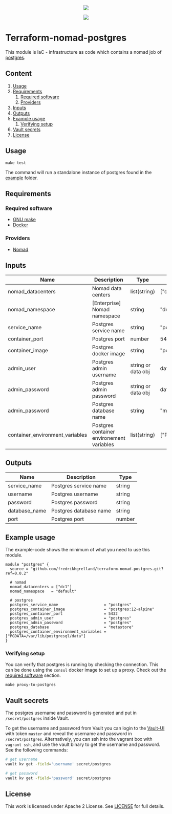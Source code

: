 <!-- markdownlint-disable MD041 -->
<p align="center"><a href="https://github.com/fredrikhgrelland/vagrant-hashistack-template" alt="Built on"><img src="https://img.shields.io/badge/Built%20from%20template-Vagrant--hashistack--template-blue?style=for-the-badge&logo=github"/></a><p align="center"><a href="https://github.com/fredrikhgrelland/vagrant-hashistack" alt="Built on"><img src="https://img.shields.io/badge/Powered%20by%20-Vagrant--hashistack-orange?style=for-the-badge&logo=vagrant"/></a></p></p>

# Terraform-nomad-postgres
This module is IaC - infrastructure as code which contains a nomad job of [postgres](https://www.postgresql.org/).

## Content
1. [Usage](#usage)
2. [Requirements](#requirements)
    1. [Required software](#required-software)
    2. [Providers](#providers)
3. [Inputs](#inputs)
4. [Outputs](#outputs)
5. [Example usage](#example-usage)
    1. [Verifying setup](#verifying-setup)
6. [Vault secrets](#vault-secrets)
7. [License](#license)

## Usage
```text
make test
```
The command will run a standalone instance of postgres found in the [example](/example) folder.

## Requirements
### Required software
- [GNU make](https://man7.org/linux/man-pages/man1/make.1.html)
- [Docker](https://www.docker.com/)

### Providers
- [Nomad](https://registry.terraform.io/providers/hashicorp/nomad/latest/docs)

## Inputs
| Name | Description | Type | Default | Required |
|------|-------------|------|---------|:--------:|
| nomad\_datacenters | Nomad data centers | list(string) | ["dc1"] | yes |
| nomad\_namespace | [Enterprise] Nomad namespace | string | "default" | yes |
| service\_name | Postgres service name | string | "postgres" | yes |
| container\_port | Postgres port | number | 5432 | yes |
| container\_image | Postgres docker image | string | "postgres:12-alpine" | yes |
| admin\_user | Postgres admin username | string or data obj | data.vault_generic_secret.postgres_secrets.data.username | yes |
| admin\_password | Postgres admin password | string or data obj | data.vault_generic_secret.postgres_secrets.data.password | yes |
| admin\_password | Postgres database name | string | "metastore" | yes |
| container\_environment\_variables | Postgres container environement variables | list(string) | ["PGDATA=/var/lib/postgresql/data"] | yes |

## Outputs
| Name | Description | Type |
|------|-------------|------|
| service\_name | Postgres service name | string |
| username | Postgres username | string |
| password | Postgres password | string |
| database\_name | Postgres database name | string |
| port | Postgres port | number |

## Example usage
The example-code shows the minimum of what you need to use this module.

```hcl-terraform
module "postgres" {
  source = "github.com/fredrikhgrelland/terraform-nomad-postgres.git?ref=0.0.2"

  # nomad
  nomad_datacenters = ["dc1"]
  nomad_namespace   = "default"

  # postgres
  postgres_service_name                    = "postgres"
  postgres_container_image                 = "postgres:12-alpine"
  postgres_container_port                  = 5432
  postgres_admin_user                      = "postgres"
  postgres_admin_password                  = "postgres"
  postgres_database                        = "metastore"
  postgres_container_environment_variables = ["PGDATA=/var/lib/postgresql/data"]
}
```

### Verifying setup
You can verify that postgres is running by checking the connection. This can be done using the `consul` docker image to set up a proxy. Check out the [required software](#required-software) section.
```shell script
make proxy-to-postgres
```

## Vault secrets
The postgres username and password is generated and put in `/secret/postgres` inside Vault.

To get the username and password from Vault you can login to the [Vault-UI](http://localhost:8200/) with token `master` and reveal the username and password in `/secret/postgres`.
Alternatively, you can ssh into the vagrant box with `vagrant ssh`, and use the vault binary to get the username and password. See the following commands:
```sh
# get username
vault kv get -field='username' secret/postgres

# get password
vault kv get -field='password' secret/postgres
```

## License
This work is licensed under Apache 2 License. See [LICENSE](./LICENSE) for full details.
